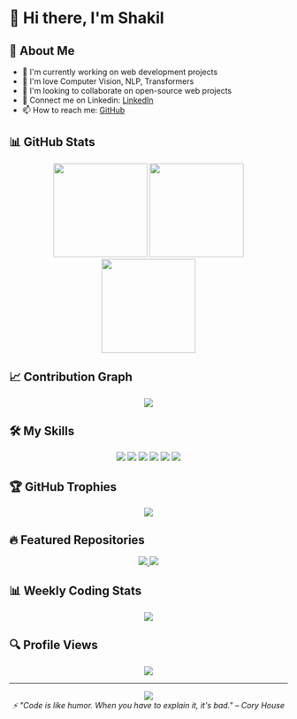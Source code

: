 # 👋 Hi there, I'm Shakil 

## 💫 About Me
- 🔭 I'm currently working on web development projects
- 🌱 I'm love Computer Vision, NLP, Transformers 
- 👯 I'm looking to collaborate on open-source web projects
- 💬 Connect me on Linkedin: [LinkedIn](https://linkedin/in/indeedshakil)
- 📫 How to reach me: [GitHub](https://github.com/deshakil)

## 📊 GitHub Stats

<div align="center">
  <img src="https://github-readme-stats.vercel.app/api?username=deshakil&show_icons=true&theme=tokyonight&include_all_commits=true&count_private=true" height="170"/>
  <img src="https://github-readme-stats.vercel.app/api/top-langs/?username=deshakil&layout=compact&theme=tokyonight" height="170"/>
</div>

<div align="center">
  <img src="https://github-readme-streak-stats.herokuapp.com/?user=deshakil&theme=tokyonight" height="170"/>
</div>

## 📈 Contribution Graph

<div align="center">
  <a href="https://github.com/deshakil">
    <img src="https://github-profile-summary-cards.vercel.app/api/cards/profile-details?username=deshakil&theme=tokyonight" />
  </a>
</div>

## 🛠️ My Skills

<div align="center">
  <img src="https://img.shields.io/badge/JavaScript-F7DF1E?style=for-the-badge&logo=javascript&logoColor=black"/>
  <img src="https://img.shields.io/badge/React-20232A?style=for-the-badge&logo=react&logoColor=61DAFB"/>
  <img src="https://img.shields.io/badge/HTML5-E34F26?style=for-the-badge&logo=html5&logoColor=white"/>
  <img src="https://img.shields.io/badge/CSS3-1572B6?style=for-the-badge&logo=css3&logoColor=white"/>
  <img src="https://img.shields.io/badge/Node.js-339933?style=for-the-badge&logo=nodedotjs&logoColor=white"/>
  <img src="https://img.shields.io/badge/Bootstrap-563D7C?style=for-the-badge&logo=bootstrap&logoColor=white"/>
</div>

## 🏆 GitHub Trophies

<div align="center">
  <img src="https://github-profile-trophy.vercel.app/?username=deshakil&theme=tokyonight&no-frame=true&margin-w=15&column=4"/>
</div>

## 🔥 Featured Repositories

<div align="center">
  <a href="https://github.com/deshakil/CodingTest1">
    <img src="https://github-readme-stats.vercel.app/api/pin/?username=deshakil&repo=CodingTest1&theme=tokyonight" />
  </a>
  <a href="https://github.com/deshakil/counter">
    <img src="https://github-readme-stats.vercel.app/api/pin/?username=deshakil&repo=counter&theme=tokyonight" />
  </a>
</div>

## 📊 Weekly Coding Stats

<div align="center">
  <img src="https://github-readme-stats.vercel.app/api/wakatime?username=deshakil&theme=tokyonight&layout=compact" />
</div>

## 🔍 Profile Views

<div align="center">
  <img src="https://komarev.com/ghpvc/?username=deshakil&color=blueviolet&style=flat-square&label=Profile+Views"/>
</div>

---

<div align="center">
  <a href="https://github.com/deshakil/github-readme-activity-graph">
    <img src="https://github-readme-activity-graph.vercel.app/graph?username=deshakil&theme=tokyo-night" />
  </a>
</div>

<div align="center">
  <i>⚡ "Code is like humor. When you have to explain it, it's bad." – Cory House</i>
</div>

